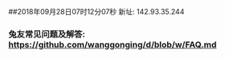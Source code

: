 ##2018年09月28日07时12分07秒 新址: 142.93.35.244
### 兔友常见问题及解答: https://github.com/wanggonging/d/blob/w/FAQ.md

